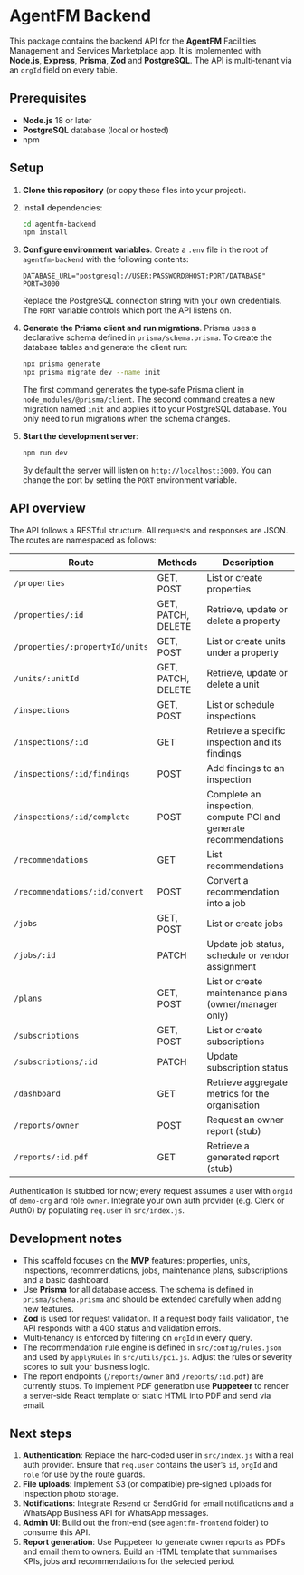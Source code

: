 # AgentFM Backend

This package contains the backend API for the **AgentFM** Facilities Management and Services Marketplace app.  It is implemented with **Node.js**, **Express**, **Prisma**, **Zod** and **PostgreSQL**.  The API is multi‑tenant via an `orgId` field on every table.

## Prerequisites

* **Node.js** 18 or later
* **PostgreSQL** database (local or hosted)
* npm

## Setup

1. **Clone this repository** (or copy these files into your project).
2. Install dependencies:

   ```sh
   cd agentfm-backend
   npm install
   ```

3. **Configure environment variables**.  Create a `.env` file in the root of `agentfm-backend` with the following contents:

   ```env
   DATABASE_URL="postgresql://USER:PASSWORD@HOST:PORT/DATABASE"
   PORT=3000
   ```

   Replace the PostgreSQL connection string with your own credentials.  The `PORT` variable controls which port the API listens on.

4. **Generate the Prisma client and run migrations**.  Prisma uses a declarative schema defined in `prisma/schema.prisma`.  To create the database tables and generate the client run:

   ```sh
   npx prisma generate
   npx prisma migrate dev --name init
   ```

   The first command generates the type‑safe Prisma client in `node_modules/@prisma/client`.  The second command creates a new migration named `init` and applies it to your PostgreSQL database.  You only need to run migrations when the schema changes.

5. **Start the development server**:

   ```sh
   npm run dev
   ```

   By default the server will listen on `http://localhost:3000`.  You can change the port by setting the `PORT` environment variable.

## API overview

The API follows a RESTful structure.  All requests and responses are JSON.  The routes are namespaced as follows:

| Route | Methods | Description |
|------|---------|-------------|
| `/properties` | GET, POST | List or create properties |
| `/properties/:id` | GET, PATCH, DELETE | Retrieve, update or delete a property |
| `/properties/:propertyId/units` | GET, POST | List or create units under a property |
| `/units/:unitId` | GET, PATCH, DELETE | Retrieve, update or delete a unit |
| `/inspections` | GET, POST | List or schedule inspections |
| `/inspections/:id` | GET | Retrieve a specific inspection and its findings |
| `/inspections/:id/findings` | POST | Add findings to an inspection |
| `/inspections/:id/complete` | POST | Complete an inspection, compute PCI and generate recommendations |
| `/recommendations` | GET | List recommendations |
| `/recommendations/:id/convert` | POST | Convert a recommendation into a job |
| `/jobs` | GET, POST | List or create jobs |
| `/jobs/:id` | PATCH | Update job status, schedule or vendor assignment |
| `/plans` | GET, POST | List or create maintenance plans (owner/manager only) |
| `/subscriptions` | GET, POST | List or create subscriptions |
| `/subscriptions/:id` | PATCH | Update subscription status |
| `/dashboard` | GET | Retrieve aggregate metrics for the organisation |
| `/reports/owner` | POST | Request an owner report (stub) |
| `/reports/:id.pdf` | GET | Retrieve a generated report (stub) |

Authentication is stubbed for now; every request assumes a user with `orgId` of `demo‑org` and role `owner`.  Integrate your own auth provider (e.g. Clerk or Auth0) by populating `req.user` in `src/index.js`.

## Development notes

* This scaffold focuses on the **MVP** features: properties, units, inspections, recommendations, jobs, maintenance plans, subscriptions and a basic dashboard.
* Use **Prisma** for all database access.  The schema is defined in `prisma/schema.prisma` and should be extended carefully when adding new features.
* **Zod** is used for request validation.  If a request body fails validation, the API responds with a 400 status and validation errors.
* Multi‑tenancy is enforced by filtering on `orgId` in every query.
* The recommendation rule engine is defined in `src/config/rules.json` and used by `applyRules` in `src/utils/pci.js`.  Adjust the rules or severity scores to suit your business logic.
* The report endpoints (`/reports/owner` and `/reports/:id.pdf`) are currently stubs.  To implement PDF generation use **Puppeteer** to render a server‑side React template or static HTML into PDF and send via email.

## Next steps

1. **Authentication**: Replace the hard‑coded user in `src/index.js` with a real auth provider.  Ensure that `req.user` contains the user’s `id`, `orgId` and `role` for use by the route guards.
2. **File uploads**: Implement S3 (or compatible) pre‑signed uploads for inspection photo storage.
3. **Notifications**: Integrate Resend or SendGrid for email notifications and a WhatsApp Business API for WhatsApp messages.
4. **Admin UI**: Build out the front‑end (see `agentfm-frontend` folder) to consume this API.
5. **Report generation**: Use Puppeteer to generate owner reports as PDFs and email them to owners.  Build an HTML template that summarises KPIs, jobs and recommendations for the selected period.